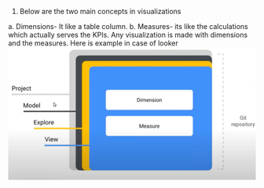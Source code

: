 1. Below are the two main concepts in visualizations

a. Dimensions- It like a table column. 
b. Measures- its like the calculations which actually serves the KPIs.
Any visualization is made with  dimensions and the measures.
Here is example in case of looker
![img.png](learning_looker/images/img.png)